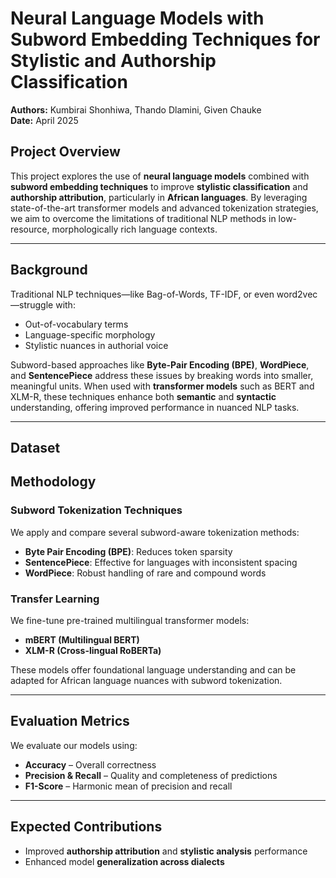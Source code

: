 

# Neural Language Models with Subword Embedding Techniques for Stylistic and Authorship Classification

**Authors:** Kumbirai Shonhiwa, Thando Dlamini, Given Chauke  
**Date:** April 2025

## Project Overview

This project explores the use of **neural language models** combined with **subword embedding techniques** to improve **stylistic classification** and **authorship attribution**, particularly in **African languages**. By leveraging state-of-the-art transformer models and advanced tokenization strategies, we aim to overcome the limitations of traditional NLP methods in low-resource, morphologically rich language contexts.

---

## Background

Traditional NLP techniques—like Bag-of-Words, TF-IDF, or even word2vec—struggle with:
- Out-of-vocabulary terms
- Language-specific morphology
- Stylistic nuances in authorial voice

Subword-based approaches like **Byte-Pair Encoding (BPE)**, **WordPiece**, and **SentencePiece** address these issues by breaking words into smaller, meaningful units. When used with **transformer models** such as BERT and XLM-R, these techniques enhance both **semantic** and **syntactic** understanding, offering improved performance in nuanced NLP tasks.

---

## Dataset

## Methodology

### Subword Tokenization Techniques

We apply and compare several subword-aware tokenization methods:
- **Byte Pair Encoding (BPE)**: Reduces token sparsity
- **SentencePiece**: Effective for languages with inconsistent spacing
- **WordPiece**: Robust handling of rare and compound words

### Transfer Learning

We fine-tune pre-trained multilingual transformer models:
- **mBERT (Multilingual BERT)**
- **XLM-R (Cross-lingual RoBERTa)**

These models offer foundational language understanding and can be adapted for African language nuances with subword tokenization.

---

## Evaluation Metrics

We evaluate our models using:

- **Accuracy** – Overall correctness
- **Precision & Recall** – Quality and completeness of predictions
- **F1-Score** – Harmonic mean of precision and recall

---

## Expected Contributions

- Improved **authorship attribution** and **stylistic analysis** performance
- Enhanced model **generalization across dialects**
